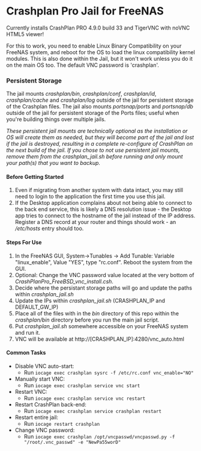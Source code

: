 # Crashplan Pro Jail for FreeNAS

Currently installs CrashPlan PRO 4.9.0 build 33 and TigerVNC with noVNC HTML5 viewer!

For this to work, you need to enable Linux Binary Compatibility on your FreeNAS system, and reboot for the OS to load the linux compatibility kernel modules. This is also done within the Jail, but it won't work unless you do it on the main OS too. The default VNC password is 'crashplan'.

### Persistent Storage
The jail mounts _crashplan/bin_, _crashplan/conf_, _crashplan/id_, _crashplan/cache_ and _crashplan/log_ outside of the jail for persistent storage of the Crashplan files.
The jail also mounts _portsnap/ports_ and _portsnap/db_ outside of the jail for persistent storage of the Ports files; useful when you're building things over multiple jails.

_These persistent jail mounts are technically optional as the installation or OS will create them as needed, but they will become part of the jail and lost if the jail is destroyed, resulting in a complete re-configure of CrashPlan on the next build of the jail. If you chose to not use persistent jail mounts, remove them from the crashplan_jail.sh before running and only mount your path(s) that you want to backup._

#### Before Getting Started
1. Even if migrating from another system with data intact, you may still need to login to the application the first time you use this jail.
1. If the Desktop application complains about not being able to connect to the back end service, this is likely a DNS resolution issue - the Desktop app tries to connect to the hostname of the jail instead of the IP address. Register a DNS record at your router and things should work - an _/etc/hosts_ entry should too.

#### Steps For Use
1. In the FreeNAS GUI, System->Tunables -> Add Tunable: Variable "linux_enable", Value "YES", type "rc.conf". Reboot the system from the GUI.
1. Optional: Change the VNC password value located at the very bottom of _CrashPlanPro_FreeBSD_vnc_install.csh_.
1. Decide where the persistant storage paths will go and update the paths within _crashplan_jail.sh_ 
1. Update the IPs within _crashplan_jail.sh_ (CRASHPLAN_IP and DEFAULT_GW_IP)
1. Place all of the files with in the _bin_ directory of this repo within the _crashplan/bin_ directory before you run the main jail script.
1. Put _crashplan_jail.sh_ somewhere accessible on your FreeNAS system and run it.
1. VNC will be available at http://[CRASHPLAN_IP]:4280/vnc_auto.html

#### Common Tasks
- Disable VNC auto-start:
  - Run `iocage exec crashplan sysrc -f /etc/rc.conf vnc_enable="NO"`
- Manually start VNC: 
  - Run `iocage exec crashplan service vnc start`
- Restart VNC:
  - Run `iocage exec crashplan service vnc restart`
- Restart CrashPlan back-end:
  - Run `iocage exec crashplan service crashplan restart`
- Restart entire jail:
  - Run `iocage restart crashplan`
- Change VNC password:
  - Run `iocage exec crashplan /opt/vncpasswd/vncpasswd.py -f "/root/.vnc_passwd" -e "NewPa55worD"`

